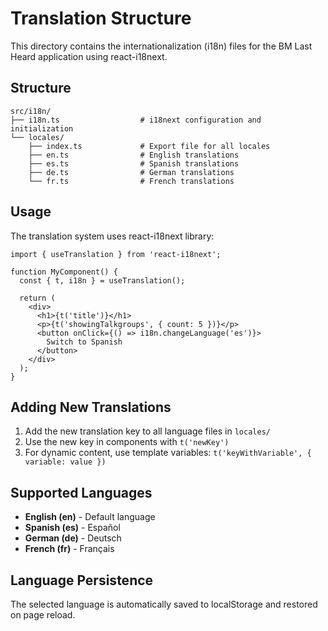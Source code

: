 # Translation Structure

This directory contains the internationalization (i18n) files for the BM Last Heard application using react-i18next.

## Structure

```
src/i18n/
├── i18n.ts                  # i18next configuration and initialization
└── locales/
    ├── index.ts             # Export file for all locales
    ├── en.ts                # English translations
    ├── es.ts                # Spanish translations
    ├── de.ts                # German translations
    └── fr.ts                # French translations
```

## Usage

The translation system uses react-i18next library:

```tsx
import { useTranslation } from 'react-i18next';

function MyComponent() {
  const { t, i18n } = useTranslation();
  
  return (
    <div>
      <h1>{t('title')}</h1>
      <p>{t('showingTalkgroups', { count: 5 })}</p>
      <button onClick={() => i18n.changeLanguage('es')}>
        Switch to Spanish
      </button>
    </div>
  );
}
```

## Adding New Translations

1. Add the new translation key to all language files in `locales/`
2. Use the new key in components with `t('newKey')`
3. For dynamic content, use template variables: `t('keyWithVariable', { variable: value })`

## Supported Languages

- **English (en)** - Default language
- **Spanish (es)** - Español
- **German (de)** - Deutsch  
- **French (fr)** - Français

## Language Persistence

The selected language is automatically saved to localStorage and restored on page reload.